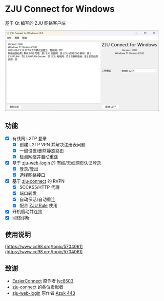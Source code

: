 # ZJU Connect for Windows

基于 Qt 编写的 ZJU 网络客户端

![](docs/main.png)

## 功能

- [x] 有线网 L2TP 登录
  - [x] 创建 L2TP VPN 并解决注册表问题
  - [x] 一键设置/删除静态路由
  - [x] 检测网络并自动重连
- [x] 基于 [zju-web-login](https://github.com/Mythologyli/zju-web-login) 的 有线/无线网页认证登录
  - [x] 登录/登出
  - [x] 选择网络接口
- [x] 基于 [zju-connect](https://github.com/Mythologyli/zju-connect) 的 RVPN
  - [x] SOCKS5/HTTP 代理
  - [x] 端口转发
  - [x] 自动保活/自动重连
  - [x] 配合 [ZJU Rule](https://github.com/Mythologyli/ZJU-Rule) 使用
- [x] 开机启动并连接
- [x] 网络诊断

## 使用说明

[https://www.cc98.org/topic/5704061](https://www.cc98.org/topic/5704061)

## 致谢

+ [EasierConnect](https://github.com/lyc8503/EasierConnect) 原作者 [lyc8503](https://github.com/lyc8503)
+ [zju-connect](https://github.com/Mythologyli/zju-connect) 的各位贡献者
+ [zju-web-login](https://github.com/Mythologyli/zju-web-login) 原作者 [Azuk 443](https://azuk.top/)